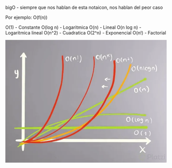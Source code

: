
bigO - siempre que nos hablan de esta notaicon, nos hablan del peor caso

Por ejemplo: O(f(n))

O(1) - Constante
O(log n) - Logaritmica
O(n) - Lineal
O(n log n) - Logaritmica lineal
O(n^2) - Cuadratica
O(2^n) - Exponencial
O(n!) - Factorial

![grafico-ejemplo](image.png)